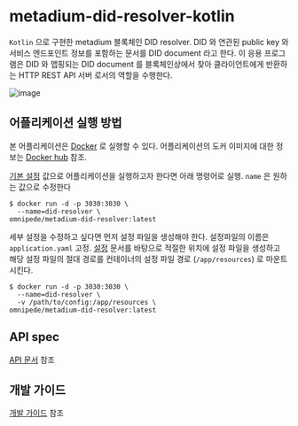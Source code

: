 # metadium-did-resolver-kotlin

```Kotlin``` 으로 구현한 metadium 블록체인 DID resolver. DID 와 연관된 public key 와 서비스 엔드포인트 정보를 포함하는 문서를 DID document 라고 한다.
이 응용 프로그램은 DID 와 맵핑되는 DID document 를 블록체인상에서 찾아 클라이언트에게 반환하는 HTTP REST API 서버 로서의 역할을 수행한다.

![image](https://user-images.githubusercontent.com/41066039/122346853-6316bf80-cf84-11eb-806f-a37907a2e98e.png)


## 어플리케이션 실행 방법

본 어플리케이션은 [Docker](https://www.docker.com/) 로 실행할 수 있다. 어플리케이션의 도커 이미지에 대한 정보는 [Docker hub](https://hub.docker.com/r/omnipede/metadium-did-resolver) 참조.

[기본 설정](./src/main/resources/application.yaml) 값으로 어플리케이션을 실행하고자 한다면 아래 명령어로 실행. ```name``` 은 원하는 값으로 수정한다

```
$ docker run -d -p 3030:3030 \
  --name=did-resolver \
omnipede/metadium-did-resolver:latest
```

세부 설정을 수정하고 싶다면 먼저 설정 파일을 생성해야 한다. 설정파일의 이름은 ```application.yaml``` 고정.  [설정](./docs/config.md) 문서를 바탕으로 적절한 위치에 설정 파일을 생성하고 해당 설정 파일의
절대 경로를 컨테이너의 설정 파일 경로 (```/app/resources```) 로 마운트 시킨다.

```
$ docker run -d -p 3030:3030 \
  --name=did-resolver \
  -v /path/to/config:/app/resources \
omnipede/metadium-did-resolver:latest
```

## API spec
[API 문서](./docs/api.md) 참조

## 개발 가이드
[개발 가이드](./docs/dev.md) 참조
